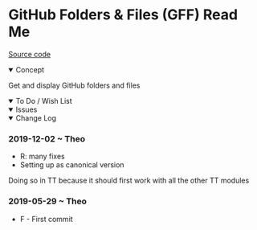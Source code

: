 # GitHub Folders & Files (GFF) Read Me

[Source code]( https://github.com/pushme-pullyou/tootoo14/tree/master/js-14-08/gff-github-folder-files )

<details open >

<summary>Concept</summary>

Get and display GitHub folders and files

</details>

<details open>

<summary>To Do / Wish List</summary>


</details>

<details open>

<summary>Issues</summary>


</details>

<details open>

<summary>Change Log</summary>

### 2019-12-02 ~ Theo

* R: many fixes
* Setting up as canonical version

Doing so in TT because it should first work with all the other TT modules

### 2019-05-29 ~ Theo

* F - First commit

</details>